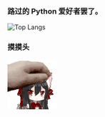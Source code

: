 ### 路过的 Python 爱好者罢了。

![Top Langs](https://github-readme-stats.vercel.app/api/top-langs/?username=boxie123&layout=compact)

<!--
**boxie123/boxie123** is a ✨ _special_ ✨ repository because its `README.md` (this file) appears on your GitHub profile.

Here are some ideas to get you started:

- 🔭 I’m currently working on ...
- 🌱 I’m currently learning ...
- 👯 I’m looking to collaborate on ...
- 🤔 I’m looking for help with ...
- 💬 Ask me about ...
- 📫 How to reach me: ...
- 😄 Pronouns: ...
- ⚡ Fun fact: ...
-->

### 摸摸头

![motou](images/motou.gif)
